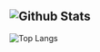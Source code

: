 ![Github Stats](https://github-readme-stats.vercel.app/api?username=hminkoo10&show_icons=true)
---
![Top Langs](https://github-readme-stats.vercel.app/api/top-langs/?username=anuraghazra&langs_count=8)
